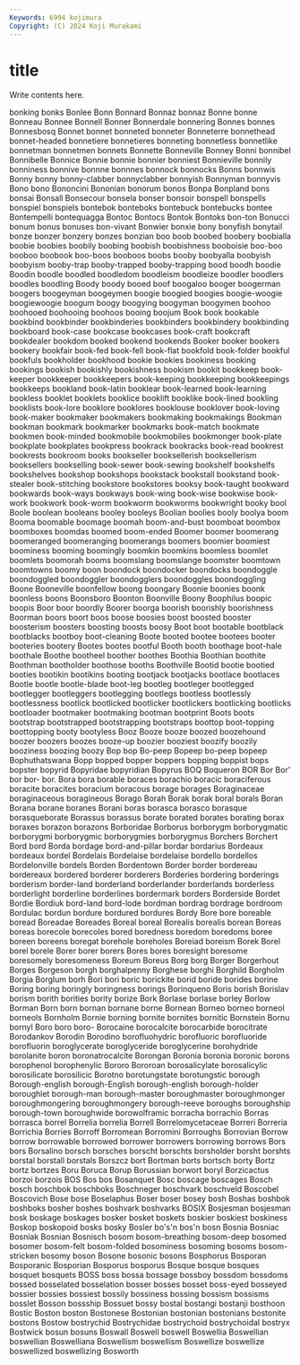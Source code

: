 ```yaml
---
Keywords: 6994 kojimura
Copyright: (C) 2024 Koji Murakami
---
```


# title

Write contents here.



 bonking bonks Bonlee Bonn Bonnard Bonnaz
bonnaz Bonne bonne Bonneau Bonnee Bonnell Bonner Bonnerdale bonnering Bonnes
bonnes Bonnesbosq Bonnet bonnet bonneted bonneter Bonneterre bonnethead bonnet-headed bonnetiere
bonnetieres bonneting bonnetless bonnetlike bonnetman bonnetmen bonnets Bonnette Bonneville Bonney
Bonni bonnibel Bonnibelle Bonnice Bonnie bonnie bonnier bonniest Bonnieville bonnily
bonniness bonnive bonnne bonnnes bonnock bonnocks Bonns bonnwis Bonny bonny
bonny-clabber bonnyclabber bonnyish Bonnyman bonnyvis Bono bono Bononcini Bononian bonorum
bonos Bonpa Bonpland bons bonsai Bonsall Bonsecour bonsela bonser bonsoir
bonspell bonspells bonspiel bonspiels bontebok bonteboks bontebuck bontebucks bontee Bontempelli
bontequagga Bontoc Bontocs Bontok Bontoks bon-ton Bonucci bonum bonus bonuses
bon-vivant Bonwier bonxie bony bonyfish bonytail bonze bonzer bonzery bonzes
bonzian boo boob boobed boobery boobialla boobie boobies boobily boobing
boobish boobishness booboisie boo-boo booboo boobook boo-boos booboos boobs booby
boobyalla boobyish boobyism booby-trap booby-trapped booby-trapping bood boodh boodie Boodin
boodle boodled boodledom boodleism boodleize boodler boodlers boodles boodling Boody
boody booed boof boogaloo booger boogerman boogers boogeyman boogeymen boogie
boogied boogies boogie-woogie boogiewoogie boogum boogy boogying boogyman boogymen boohoo
boohooed boohooing boohoos booing boojum Book book bookable bookbind bookbinder
bookbinderies bookbinders bookbindery bookbinding bookboard book-case bookcase bookcases book-craft bookcraft
bookdealer bookdom booked bookend bookends Booker booker bookers bookery bookfair
book-fed book-fell book-flat bookfold book-folder bookful bookfuls bookholder bookhood bookie
bookies bookiness booking bookings bookish bookishly bookishness bookism bookit bookkeep
book-keeper bookkeeper bookkeepers book-keeping bookkeeping bookkeepings bookkeeps bookland book-latin booklear
book-learned book-learning bookless booklet booklets booklice booklift booklike book-lined bookling
booklists book-lore booklore booklores booklouse booklover book-loving book-maker bookmaker bookmakers
bookmaking bookmakings Bookman bookman bookmark bookmarker bookmarks book-match bookmate bookmen
book-minded bookmobile bookmobiles bookmonger book-plate bookplate bookplates bookpress bookrack bookracks
book-read bookrest bookrests bookroom books bookseller booksellerish booksellerism booksellers bookselling
book-sewer book-sewing bookshelf bookshelfs bookshelves bookshop bookshops bookstack bookstall bookstand
book-stealer book-stitching bookstore bookstores booksy book-taught bookward bookwards book-ways bookways
book-wing book-wise bookwise book-work bookwork book-worm bookworm bookworms bookwright booky
bool Boole boolean booleans booley booleys Boolian boolies booly boolya
boom Booma boomable boomage boomah boom-and-bust boomboat boombox boomboxes boomdas
boomed boom-ended Boomer boomer boomerang boomeranged boomeranging boomerangs boomers boomier
boomiest boominess booming boomingly boomkin boomkins boomless boomlet boomlets boomorah
booms boomslang boomslange boomster boomtown boomtowns boomy boon boondock boondocker
boondocks boondoggle boondoggled boondoggler boondogglers boondoggles boondoggling Boone Booneville boonfellow
boong boongary Boonie boonies boonk boonless boons Boonsboro Boonton Boonville
Boony Boophilus boopic boopis Boor boor boordly Boorer boorga boorish
boorishly boorishness Boorman boors boort boos boose boosies boost boosted
booster boosterism boosters boosting boosts boosy Boot boot bootable bootblack
bootblacks bootboy boot-cleaning Boote booted bootee bootees booter booteries bootery
Bootes bootes bootful Booth booth boothage boot-hale boothale Boothe bootheel
boother boothes Boothia Boothian boothite Boothman bootholder boothose booths Boothville
Bootid bootie bootied booties bootikin bootikins booting bootjack bootjacks bootlace
bootlaces Bootle bootle bootle-blade boot-leg bootleg bootleger bootlegged bootlegger bootleggers
bootlegging bootlegs bootless bootlessly bootlessness bootlick bootlicked bootlicker bootlickers bootlicking
bootlicks bootloader bootmaker bootmaking bootman bootprint Boots boots bootstrap bootstrapped
bootstrapping bootstraps boottop boot-topping boottopping booty bootyless Booz Booze booze
boozed boozehound boozer boozers boozes booze-up boozier booziest boozify boozily
booziness boozing boozy Bop bop Bo-peep Bopeep bo-peep bopeep Bophuthatswana
Bopp bopped bopper boppers bopping boppist bops bopster bopyrid Bopyridae
bopyridian Bopyrus BOQ Boqueron BOR Bor Bor' bor bor- bor.
Bora bora borable boraces borachio boracic boraciferous boracite boracites boracium
boracous borage borages Boraginaceae boraginaceous boragineous Borago Borah Borak borak
boral borals Boran Borana borane boranes Borani boras borasca borasco
borasque borasqueborate Borassus borassus borate borated borates borating borax boraxes
borazon borazons Borboridae Borborus borborygm borborygmatic borborygmi borborygmic borborygmies borborygmus
Borchers Borchert Bord bord Borda bordage bord-and-pillar bordar bordarius Bordeaux
bordeaux bordel Bordelais Bordelaise bordelaise bordello bordellos Bordelonville bordels Borden
Bordentown Border border bordereau bordereaux bordered borderer borderers Borderies bordering
borderings borderism border-land borderland borderlander borderlands borderless borderlight borderline borderlines
bordermark borders Borderside Bordet Bordie Bordiuk bord-land bord-lode bordman bordrag
bordrage bordroom Bordulac bordun bordure bordured bordures Bordy Bore bore
boreable boread Boreadae Boreades Boreal boreal Borealis borealis borean Boreas
boreas borecole borecoles bored boredness boredom boredoms boree boreen boreens
boregat borehole boreholes Boreiad boreism Borek Borel borel borele Borer
borer borers Bores bores boresight boresome boresomely boresomeness Boreum Boreus
Borg borg Borger Borgerhout Borges Borgeson borgh borghalpenny Borghese borghi
Borghild Borgholm Borgia Borglum borh Bori bori boric borickite borid
boride borides borine Boring boring boringly boringness borings Borinqueno Boris
borish Borislav borism borith borities bority borize Bork Borlase borlase
borley Borlow Borman Born born bornan bornane borne Bornean Borneo
borneo borneol borneols Bornholm Bornie borning bornite bornites bornitic Bornstein
Bornu bornyl Boro boro boro- Borocaine borocalcite borocarbide borocitrate Borodankov
Borodin Borodino borofluohydric borofluoric borofluoride borofluorin boroglycerate boroglyceride boroglycerine borohydride
borolanite boron boronatrocalcite Borongan Boronia boronia boronic borons borophenol borophenylic
Bororo Bororoan borosalicylate borosalicylic borosilicate borosilicic Borotno borotungstate borotungstic borough
Borough-english borough-English borough-english borough-holder boroughlet borough-man borough-master boroughmaster boroughmonger boroughmongering
boroughmongery borough-reeve boroughs boroughship borough-town boroughwide borowolframic borracha borrachio Borras
borrasca borrel Borrelia borrelia Borrell Borrelomycetaceae Borreri Borreria Borrichia Borries
Borroff Borromean Borromini Borroughs Borrovian Borrow borrow borrowable borrowed borrower
borrowers borrowing borrows Bors bors Borsalino borsch borsches borscht borschts
borsholder borsht borshts borstal borstall borstals Borszcz bort Bortman borts
bortsch borty Bortz bortz bortzes Boru Boruca Borup Borussian borwort
boryl Borzicactus borzoi borzois BOS Bos bos Bosanquet Bosc boscage
boscages Bosch bosch boschbok boschboks Boschneger boschvark boschveld Boscobel Boscovich
Bose bose Boselaphus Boser boser bosey bosh Boshas boshbok boshboks
bosher boshes boshvark boshvarks BOSIX Bosjesman bosjesman bosk boskage boskages
bosker bosket boskets boskier boskiest boskiness Boskop boskopoid bosks bosky
Bosler bo's'n bos'n bosn Bosnia Bosniac Bosniak Bosnian Bosnisch bosom
bosom-breathing bosom-deep bosomed bosomer bosom-felt bosom-folded bosominess bosoming bosoms bosom-stricken
bosomy boson Bosone bosonic bosons Bosphorus Bosporan Bosporanic Bosporian Bosporus
bosporus Bosque bosque bosques bosquet bosquets BOSS boss bossa bossage
bossboy bossdom bossdoms bossed bosselated bosselation bosser bosses bosset boss-eyed
bosseyed bossier bossies bossiest bossily bossiness bossing bossism bossisms bosslet
Bosson bossship Bossuet bossy bostal bostangi bostanji bosthoon Bostic Boston
boston Bostonese Bostonian bostonian bostonians bostonite bostons Bostow bostrychid Bostrychidae
bostrychoid bostrychoidal bostryx Bostwick bosun bosuns Boswall Boswell boswell Boswellia
Boswellian boswellian Boswelliana Boswellism boswellism Boswellize boswellize boswellized boswellizing Bosworth
